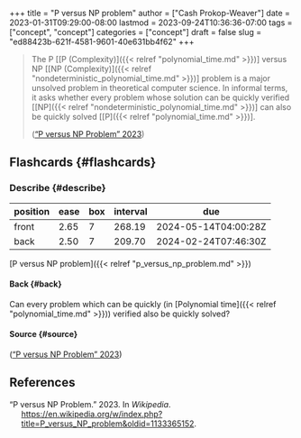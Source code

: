 +++
title = "P versus NP problem"
author = ["Cash Prokop-Weaver"]
date = 2023-01-31T09:29:00-08:00
lastmod = 2023-09-24T10:36:36-07:00
tags = ["concept", "concept"]
categories = ["concept"]
draft = false
slug = "ed88423b-621f-4581-9601-40e631bb4f62"
+++

> The P [[P (Complexity)]({{< relref "polynomial_time.md" >}})] versus NP [[NP (Complexity)]({{< relref "nondeterministic_polynomial_time.md" >}})] problem is a major unsolved problem in theoretical computer science. In informal terms, it asks whether every problem whose solution can be quickly verified [[NP]({{< relref "nondeterministic_polynomial_time.md" >}})] can also be quickly solved [[P]({{< relref "polynomial_time.md" >}})].
>
> (<a href="#citeproc_bib_item_1">“P versus NP Problem” 2023</a>)


## Flashcards {#flashcards}


### Describe {#describe}

| position | ease | box | interval | due                  |
|----------|------|-----|----------|----------------------|
| front    | 2.65 | 7   | 268.19   | 2024-05-14T04:00:28Z |
| back     | 2.50 | 7   | 209.70   | 2024-02-24T07:46:30Z |

[P versus NP problem]({{< relref "p_versus_np_problem.md" >}})


#### Back {#back}

Can every problem which can be quickly (in [Polynomial time]({{< relref "polynomial_time.md" >}})) verified also be quickly solved?


#### Source {#source}

(<a href="#citeproc_bib_item_1">“P versus NP Problem” 2023</a>)

## References

<style>.csl-entry{text-indent: -1.5em; margin-left: 1.5em;}</style><div class="csl-bib-body">
  <div class="csl-entry"><a id="citeproc_bib_item_1"></a>“P versus NP Problem.” 2023. In <i>Wikipedia</i>. <a href="https://en.wikipedia.org/w/index.php?title=P_versus_NP_problem&oldid=1133365152">https://en.wikipedia.org/w/index.php?title=P_versus_NP_problem&#38;oldid=1133365152</a>.</div>
</div>
